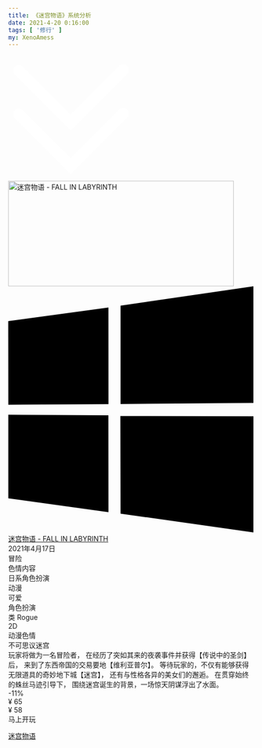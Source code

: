 ```yaml
---
title: 《迷宫物语》系统分析
date: 2021-4-20 0:16:00
tags: [ '修行' ]
my: XenoAmess
---
```


<div class="eventbbcodeparser_AppSummaryWidgetCtn_3DfY9"><div><div class="salepreviewwidgets_StoreSaleWidgetContainer_2hhNO"><div class="salepreviewwidgets_StoreSaleWidgetLeft_3DkfN"><div><a href="https://store.steampowered.com/app/1441840?snr=1_2108_9__2107" target="_blank" rel="noopener noreferrer"><div class="salepreviewwidgets_StoreSaleWidgetImage_yvqq8"><div class="salepreviewwidgets_CapsuleMenuButton_niVR8"> <svg version="1.1" id="arrowBase" xmlns="http://www.w3.org/2000/svg" class="SVGIcon_Button SVGIcon_DoubleArrow" x="0px" y="0px" width="256px" height="256px" viewBox="0 0 256 256" style="transform: rotate(-90deg);"><polyline class="Arrow1" fill="none" stroke="#ffffff" stroke-width="23" stroke-linecap="round" stroke-miterlimit="10" points="135.65,21.667 30.081,127.235 137.18,234.333 "></polyline><polyline class="Arrow2" fill="none" stroke="#ffffff" stroke-width="23" stroke-linecap="round" stroke-miterlimit="10" points="224.389,21.667 118.821,127.235 225.92,234.333 "></polyline></svg> </div><div class="salepreviewwidgets_HeaderCapsuleImageContainer_2oW_y"><img class="salepreviewwidgets_CapsuleImage_2eQ4m" src="https://cdn.akamai.steamstatic.com/steam/apps/1441840/header_schinese.jpg?t=1618743082" loading="lazy" width="460" height="215" alt="迷宫物语 - FALL IN LABYRINTH"></div></div></a></div><div class="salepreviewwidgets_CapsuleBottomBar_3lmdE"><span class="salepreviewwidgets_CapsulePlatform_2bCf9"><svg xmlns="http://www.w3.org/2000/svg" version="1.1" class="SVGIcon_Button SVGIcon_WindowsLogo" x="0px" y="0px" width="100%" height="100%" viewBox="0 0 88 88"><path d="m0,12.402,35.687-4.8602,0.0156,34.423-35.67,0.20313zm35.67,33.529,0.0277,34.453-35.67-4.9041-0.002-29.78zm4.3261-39.025,47.318-6.906,0,41.527-47.318,0.37565zm47.329,39.349-0.0111,41.34-47.318-6.6784-0.0663-34.739z"></path></svg></span></div></div><div class="salepreviewwidgets_StoreSaleWidgetRight_v9uRg"><div class="salepreviewwidgets_TitleCtn_3rrH9"><a href="https://store.steampowered.com/app/1441840?snr=1_2108_9__2107" target="_blank"><div class="salepreviewwidgets_StoreSaleWidgetTitle_2ekpT">迷宫物语 - FALL IN LABYRINTH</div></a></div><div class="salepreviewwidgets_StoreSaleWidgetReleaseAndTags_3wryh"><div class="salepreviewwidgets_StoreSaleWidgetRelease_1qvTF">2021年4月17日</div><div class="salepreviewwidgets_StoreSaleWidgetTags_2bkP-"><div class="salepreviewwidgets_AppTag_3FJnZ">冒险</div><div class="salepreviewwidgets_AppTag_3FJnZ">色情内容</div><div class="salepreviewwidgets_AppTag_3FJnZ">日系角色扮演</div><div class="salepreviewwidgets_AppTag_3FJnZ">动漫</div><div class="salepreviewwidgets_AppTag_3FJnZ">可爱</div><div class="salepreviewwidgets_AppTag_3FJnZ">角色扮演</div><div class="salepreviewwidgets_AppTag_3FJnZ">类 Rogue</div><div class="salepreviewwidgets_AppTag_3FJnZ">2D</div><div class="salepreviewwidgets_AppTag_3FJnZ">动漫色情</div><div class="salepreviewwidgets_AppTag_3FJnZ">不可思议迷宫</div></div></div><div class="salepreviewwidgets_StoreSaleWidgetShortDesc_3AsE5 StoreSaleWidgetShortDesc">玩家将做为一名冒险者，
在经历了突如其来的夜袭事件并获得【传说中的圣剑】后，
来到了东西帝国的交易要地【维利亚普尔】。
等待玩家的，不仅有能够获得无限道具的奇妙地下城【迷宫】，
还有与性格各异的美女们的邂逅。
在贯穿始终的蛛丝马迹引导下，
围绕迷宫诞生的背景，一场惊天阴谋浮出了水面。</div><div class="salepreviewwidgets_StoreActionWidgetContainer_kW6m4"><div class="salepreviewwidgets_StoreSalePriceActionWidgetContainer_1JuIp"><div class="salepreviewwidgets_StoreSalePriceWidgetContainer_2s-O5 salepreviewwidgets_Discounted_1g0B-"><div class="salepreviewwidgets_StoreSaleDiscountBox_cnkoF">-11%</div><div class="salepreviewwidgets_StoreSaleDiscountedPriceCtn_3NhLu"><div class="salepreviewwidgets_StoreOriginalPrice_3fFFs">¥ 65</div><div class="salepreviewwidgets_StoreSalePriceBox_3j4dI">¥ 58</div></div></div><div class="salepreviewwidgets_Action_2zssE"><span>马上开玩</span></div></div></div></div></div></div></div>

[迷宫物语](https://store.steampowered.com/app/1441840/__FALL_IN_LABYRINTH/)
